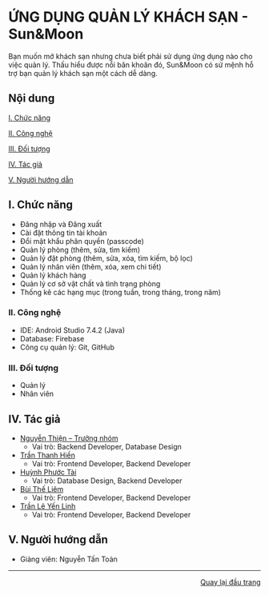 <div id="Top"></div>

# ỨNG DỤNG QUẢN LÝ KHÁCH SẠN - Sun&Moon
Bạn muốn mở khách sạn nhưng chưa biết phải sử dụng ứng dụng nào cho việc quản lý. Thấu hiểu được nỗi băn khoăn đó, Sun&Moon có sứ mệnh hỗ trợ bạn quản lý khách sạn một cách dễ dàng.

## Nội dung

[I. Chức năng](#Chucnang)
 
[II. Công nghệ](#Congnghe)
 
[III. Đối tượng](#Doituong)

[IV. Tác giả](#Tacgia)

[V. Người hướng dẫn](#Nguoihuongdan)

<!-- CHỨC NĂNG -->
<div id="Chucnang"></div>

## I. Chức năng

  * Đăng nhập và Đăng xuất
  * Cài đặt thông tin tài khoản 
  * Đổi mật khẩu phân quyền (passcode)
  * Quản lý phòng (thêm, sửa, tìm kiếm)
  * Quản lý đặt phòng (thêm, sửa, xóa, tìm kiếm, bộ lọc)
  * Quản lý nhân viên (thêm, xóa, xem chi tiết)
  * Quản lý khách hàng
  * Quản lý cơ sở vật chất và tình trạng phòng
  * Thống kê các hạng mục (trong tuần, trong tháng, trong năm)
 
 <!-- CÔNG NGHỆ -->
<div id="Congnghe"></div>

### II. Công nghệ 
* IDE: Android Studio 7.4.2 (Java)
* Database: Firebase
* Công cụ quản lý: Git, GitHub

<!-- ĐỐI TƯỢNG -->
<div id="Doituong"></div>

### III. Đối tượng 
* Quản lý
* Nhân viên

<!-- TÁC GIẢ -->
<div id="Tacgia"></div>

## IV. Tác giả

* [Nguyễn Thiện – Trưởng nhóm](https://github.com/thienng268)
  * Vai trò: Backend Developer, Database Design
* [Trần Thanh Hiền](https://github.com/chip267)
  * Vai trò: Frontend Developer, Backend Developer
* [Huỳnh Phước Tài](https://github.com/nous366)
  * Vai trò: Database Design, Backend Developer
* [Bùi Thế Liêm](https://github.com/theliemdayyy)
  * Vai trò: Frontend Developer, Backend Developer
* [Trần Lê Yến Linh ](https://github.com/Tlyl1111)
  * Vai trò: Frontend Developer, Backend Developer
    
<!-- NGƯỜI HƯỚNG DẪN -->
<div id="Nguoihuongdan"></div>

## V. Người hướng dẫn
* Giảng viên: Nguyễn Tấn Toàn

---

<p align="right"><a href="#Top">Quay lại đầu trang</a></p>
